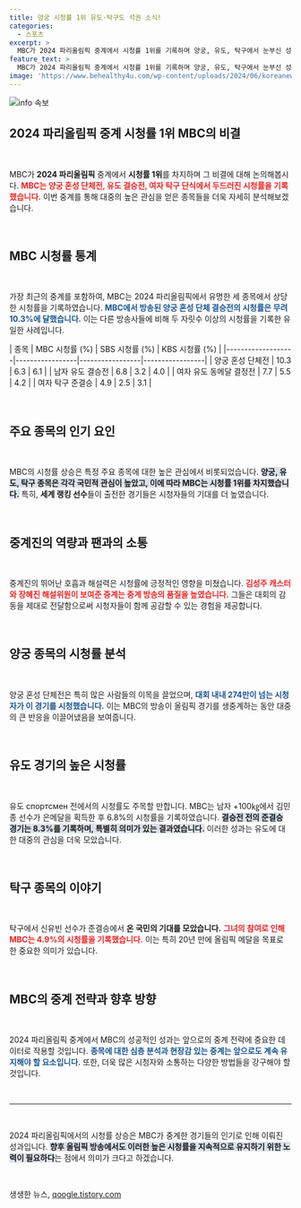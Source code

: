 ```yaml
---
title: 양궁 시청률 1위 유도·탁구도 석권 소식!
categories:
  - 스포츠
excerpt: >
  MBC가 2024 파리올림픽 중계에서 시청률 1위를 기록하며 양궁, 유도, 탁구에서 눈부신 성과를 거두었습니다! 특히 양궁 혼성 단체전은 10.3%로 두 자릿수 시청률을 기록하며 국민의 뜨거운 관심을 모았습니다.
feature_text: >
  MBC가 2024 파리올림픽 중계에서 시청률 1위를 기록하며 양궁, 유도, 탁구에서 눈부신 성과를 거두었습니다! 특히 양궁 혼성 단체전은 10.3%로 두 자릿수 시청률을 기록하며 국민의 뜨거운 관심을 모았습니다.
image: 'https://www.behealthy4u.com/wp-content/uploads/2024/06/koreanews.jpg'
---
```


<p><img src="https://www.behealthy4u.com/wp-content/uploads/2024/06/koreanews.jpg" alt="info 속보" /></p>

<h2 data-ke-size="size26">2024 파리올림픽 중계 시청률 1위 MBC의 비결</h2>

<p data-ke-size="size16">&nbsp;</p>

<p>MBC가 <strong>2024 파리올림픽</strong> 중계에서 <strong>시청률 1위</strong>를 차지하며 그 비결에 대해 논의해봅시다. <b><span style="color: #ee2323;">MBC는 양궁 혼성 단체전, 유도 결승전, 여자 탁구 단식에서 두드러진 시청률을 기록했습니다.</span></b> 이번 중계를 통해 대중의 높은 관심을 얻은 종목들을 더욱 자세히 분석해보겠습니다.</p>

<p data-ke-size="size16">&nbsp;</p>

<h2 data-ke-size="size26">MBC 시청률 통계</h2>

<p data-ke-size="size16">&nbsp;</p>

<p>가장 최근의 중계를 포함하여, MBC는 2024 파리올림픽에서 유명한 세 종목에서 상당한 시청률을 기록하였습니다. <b><span style="color: #1a5490;">MBC에서 방송된 양궁 혼성 단체 결승전의 시청률은 무려 10.3%에 달했습니다.</span></b> 이는 다른 방송사들에 비해 두 자릿수 이상의 시청률을 기록한 유일한 사례입니다. </p>

<p>| 종목              | MBC 시청률 (%) | SBS 시청률 (%) | KBS 시청률 (%) |
|-------------------|-----------------|-----------------|-----------------|
| 양궁 혼성 단체전  | 10.3            | 6.3             | 6.1             |
| 남자 유도 결승전  | 6.8             | 3.2             | 4.0             |
| 여자 유도 동메달 결정전 | 7.7             | 5.5             | 4.2             |
| 여자 탁구 준결승  | 4.9             | 2.5             | 3.1             |</p>

<p data-ke-size="size16">&nbsp;</p>

<h2 data-ke-size="size26">주요 종목의 인기 요인</h2>

<p data-ke-size="size16">&nbsp;</p>

<p>MBC의 시청률 상승은 특정 주요 종목에 대한 높은 관심에서 비롯되었습니다. <b><span style="background-color: #21538527;">양궁, 유도, 탁구 종목은 각각 국민적 관심이 높았고, 이에 따라 MBC는 시청률 1위를 차지했습니다.</span></b> 특히, <strong>세계 랭킹 선수</strong>들이 출전한 경기들은 시청자들의 기대를 더 높였습니다.</p>

<p data-ke-size="size16">&nbsp;</p>

<h2 data-ke-size="size26">중계진의 역량과 팬과의 소통</h2>

<p data-ke-size="size16">&nbsp;</p>

<p>중계진의 뛰어난 호흡과 해설력은 시청률에 긍정적인 영향을 미쳤습니다. <b><span style="color: #ee2323;">김성주 캐스터와 장혜진 해설위원이 보여준 중계는 중계 방송의 품질을 높였습니다.</span></b> 그들은 대회의 감동을 제대로 전달함으로써 시청자들이 함께 공감할 수 있는 경험을 제공합니다.</p>

<p data-ke-size="size16">&nbsp;</p>

<h2 data-ke-size="size26">양궁 종목의 시청률 분석</h2>

<p data-ke-size="size16">&nbsp;</p>

<p>양궁 혼성 단체전은 특히 많은 사람들의 이목을 끌었으며, <b><span style="color: #1a5490;">대회 내내 274만이 넘는 시청자가 이 경기를 시청했습니다.</span></b> 이는 MBC의 방송이 올림픽 경기를 생중계하는 동안 대중의 큰 반응을 이끌어냈음을 보여줍니다.</p>

<p data-ke-size="size16">&nbsp;</p>

<h2 data-ke-size="size26">유도 경기의 높은 시청률</h2>

<p data-ke-size="size16">&nbsp;</p>

<p>유도 спортсмен 전에서의 시청률도 주목할 만합니다. MBC는 남자 +100㎏에서 김민종 선수가 은메달을 획득한 후 6.8%의 시청률을 기록하였습니다. <b><span style="background-color: #21538527;">결승전 전의 준결승 경기는 8.3%를 기록하며, 특별히 의미가 있는 결과였습니다.</span></b> 이러한 성과는 유도에 대한 대중의 관심을 더욱 모았습니다.</p>

<p data-ke-size="size16">&nbsp;</p>

<h2 data-ke-size="size26">탁구 종목의 이야기</h2>

<p data-ke-size="size16">&nbsp;</p>

<p>탁구에서 신유빈 선수가 준결승에서 <strong>온 국민의 기대를 모았습니다.</strong> <b><span style="color: #ee2323;">그녀의 참여로 인해 MBC는 4.9%의 시청률을 기록했습니다.</span></b> 이는 특히 20년 만에 올림픽 메달을 목표로 한 중요한 의미가 있습니다. </p>

<p data-ke-size="size16">&nbsp;</p>

<h2 data-ke-size="size26">MBC의 중계 전략과 향후 방향</h2>

<p data-ke-size="size16">&nbsp;</p>

<p>2024 파리올림픽 중계에서 MBC의 성공적인 성과는 앞으로의 중계 전략에 중요한 데이터로 작용할 것입니다. <b><span style="color: #1a5490;">종목에 대한 심층 분석과 현장감 있는 중계는 앞으로도 계속 유지해야 할 요소입니다.</span></b> 또한, 더욱 많은 시청자와 소통하는 다양한 방법들을 강구해야 할 것입니다.</p>

<p data-ke-size="size16">&nbsp;</p>

<hr />

<p data-ke-size="size16">&nbsp;</p>

<p>2024 파리올림픽에서의 시청률 상승은 MBC가 중계한 경기들의 인기로 인해 이뤄진 성과입니다. <b><span style="background-color: #21538527;">향후 올림픽 방송에서도 이러한 높은 시청률을 지속적으로 유지하기 위한 노력이 필요하다</span></b>는 점에서 의미가 크다고 하겠습니다. </p>

<p data-ke-size="size16">&nbsp;</p>
생생한 뉴스, <a href="https://qoogle.tistory.com" rel="dofollow">qoogle.tistory.com</a>


